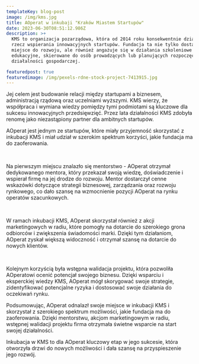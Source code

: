 ```yaml
---
templateKey: blog-post
image: /img/kms.jpg
title: AOperat w inkubaji "Kraków Miastem Startupów"
date: 2023-06-30T08:51:12.986Z
description: >+
  KMS to organizacja pozarządowa, która od 2014 roku konsekwentnie działa na
  rzecz wspierania innowacyjnych startupów. Fundacja ta nie tylko dostarcza
  miejsce do rozwoju, ale również angażuje się w działania szkoleniowe i
  edukacyjne, skierowane do osób prowadzących lub planujących rozpoczęcie
  działalności gospodarczej.

featuredpost: true
featuredimage: /img/pexels-rdne-stock-project-7413915.jpg
---
```



Jej celem jest budowanie relacji między startupami a biznesem, administracją rządową oraz uczelniami wyższymi. KMS wierzy, że współpraca i wymiana wiedzy pomiędzy tymi podmiotami są kluczowe dla sukcesu innowacyjnych przedsięwzięć. Przez lata działalności KMS zdobyła renomę jako niezastąpiony partner dla ambitnych startupów.

AOperat jest jednym ze startupów, które miały przyjemność skorzystać z inkubacji KMS i miał udział w szerokim spektrum korzyści, jakie fundacja ma do zaoferowania.

 

Na pierwszym miejscu znalazło się mentorstwo - AOperat otrzymał dedykowanego mentora, który przekazał swoją wiedzę, doświadczenie i wspierał firmę na jej drodze do rozwoju. Mentor dostarczył cenne wskazówki dotyczące strategii biznesowej, zarządzania oraz rozwoju rynkowego, co dało szansę na wzmocnienie pozycji AOperat na rynku operatów szacunkowych.

 

W ramach inkubacji KMS, AOperat skorzystał również z akcji marketingowych w radiu, które pomogły na dotarcie do szerokiego grona odbiorców i zwiększenia świadomości marki. Dzięki tym działaniom, AOperat zyskał większą widoczność i otrzymał szansę na dotarcie do nowych klientów.

 

Kolejnym korzyścią była wstępna walidacja projektu, która pozwoliła AOperatowi ocenić potencjał swojego biznesu. Dzięki wsparciu i eksperckiej wiedzy KMS, AOperat mógł skorygować swoje strategie, zidentyfikować potencjalne ryzyka i dostosować swoje działania do oczekiwań rynku.

Podsumowując, AOperat odnalazł swoje miejsce w inkubacji KMS i skorzystał z szerokiego spektrum możliwości, jakie fundacja ma do zaoferowania. Dzięki mentorstwu, akcjom marketingowym w radiu, wstępnej walidacji projektu firma otrzymała świetne wsparcie na start swojej działalności.

Inkubacja w KMS to dla AOperat kluczowy etap w jego sukcesie, która otworzyła drzwi do nowych możliwości i dała szansę na przyspieszenie jego rozwój.

<!--EndFragment-->